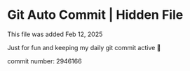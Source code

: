 # Git Auto Commit | Hidden File

This file was added Feb 12, 2025

Just for fun and keeping my daily git commit active 🤪

commit number: 2946166
